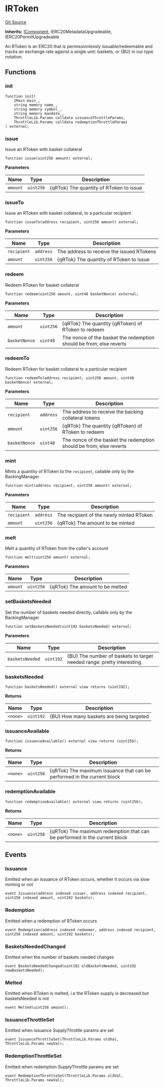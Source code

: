 # IRToken
[Git Source](https://github.com/larrythecucumber321/protocol/blob/aabf2c9d4120808940fb3be9193cb66ea71ac351/contracts/interfaces/IRToken.sol)

**Inherits:**
[IComponent](/tools/docgen/src/contracts/interfaces/IComponent.sol/interface.IComponent.md), IERC20MetadataUpgradeable, IERC20PermitUpgradeable

An RToken is an ERC20 that is permissionlessly issuable/redeemable and tracks an
exchange rate against a single unit: baskets, or {BU} in our type notation.


## Functions
### init


```solidity
function init(
    IMain main_,
    string memory name_,
    string memory symbol_,
    string memory mandate_,
    ThrottleLib.Params calldata issuanceThrottleParams,
    ThrottleLib.Params calldata redemptionThrottleParams
) external;
```

### issue

Issue an RToken with basket collateral


```solidity
function issue(uint256 amount) external;
```
**Parameters**

|Name|Type|Description|
|----|----|-----------|
|`amount`|`uint256`|{qRTok} The quantity of RToken to issue|


### issueTo

Issue an RToken with basket collateral, to a particular recipient


```solidity
function issueTo(address recipient, uint256 amount) external;
```
**Parameters**

|Name|Type|Description|
|----|----|-----------|
|`recipient`|`address`|The address to receive the issued RTokens|
|`amount`|`uint256`|{qRTok} The quantity of RToken to issue|


### redeem

Redeem RToken for basket collateral


```solidity
function redeem(uint256 amount, uint48 basketNonce) external;
```
**Parameters**

|Name|Type|Description|
|----|----|-----------|
|`amount`|`uint256`|{qRTok} The quantity {qRToken} of RToken to redeem|
|`basketNonce`|`uint48`|The nonce of the basket the redemption should be from; else reverts|


### redeemTo

Redeem RToken for basket collateral to a particular recipient


```solidity
function redeemTo(address recipient, uint256 amount, uint48 basketNonce) external;
```
**Parameters**

|Name|Type|Description|
|----|----|-----------|
|`recipient`|`address`|The address to receive the backing collateral tokens|
|`amount`|`uint256`|{qRTok} The quantity {qRToken} of RToken to redeem|
|`basketNonce`|`uint48`|The nonce of the basket the redemption should be from; else reverts|


### mint

Mints a quantity of RToken to the `recipient`, callable only by the BackingManager


```solidity
function mint(address recipient, uint256 amount) external;
```
**Parameters**

|Name|Type|Description|
|----|----|-----------|
|`recipient`|`address`|The recipient of the newly minted RToken|
|`amount`|`uint256`|{qRTok} The amount to be minted|


### melt

Melt a quantity of RToken from the caller's account


```solidity
function melt(uint256 amount) external;
```
**Parameters**

|Name|Type|Description|
|----|----|-----------|
|`amount`|`uint256`|{qRTok} The amount to be melted|


### setBasketsNeeded

Set the number of baskets needed directly, callable only by the BackingManager


```solidity
function setBasketsNeeded(uint192 basketsNeeded) external;
```
**Parameters**

|Name|Type|Description|
|----|----|-----------|
|`basketsNeeded`|`uint192`|{BU} The number of baskets to target needed range: pretty interesting|


### basketsNeeded


```solidity
function basketsNeeded() external view returns (uint192);
```
**Returns**

|Name|Type|Description|
|----|----|-----------|
|`<none>`|`uint192`|{BU} How many baskets are being targeted|


### issuanceAvailable


```solidity
function issuanceAvailable() external view returns (uint256);
```
**Returns**

|Name|Type|Description|
|----|----|-----------|
|`<none>`|`uint256`|{qRTok} The maximum issuance that can be performed in the current block|


### redemptionAvailable


```solidity
function redemptionAvailable() external view returns (uint256);
```
**Returns**

|Name|Type|Description|
|----|----|-----------|
|`<none>`|`uint256`|{qRTok} The maximum redemption that can be performed in the current block|


## Events
### Issuance
Emitted when an issuance of RToken occurs, whether it occurs via slow minting or not


```solidity
event Issuance(address indexed issuer, address indexed recipient, uint256 indexed amount, uint192 baskets);
```

### Redemption
Emitted when a redemption of RToken occurs


```solidity
event Redemption(address indexed redeemer, address indexed recipient, uint256 indexed amount, uint192 baskets);
```

### BasketsNeededChanged
Emitted when the number of baskets needed changes


```solidity
event BasketsNeededChanged(uint192 oldBasketsNeeded, uint192 newBasketsNeeded);
```

### Melted
Emitted when RToken is melted, i.e the RToken supply is decreased but basketsNeeded is not


```solidity
event Melted(uint256 amount);
```

### IssuanceThrottleSet
Emitted when issuance SupplyThrottle params are set


```solidity
event IssuanceThrottleSet(ThrottleLib.Params oldVal, ThrottleLib.Params newVal);
```

### RedemptionThrottleSet
Emitted when redemption SupplyThrottle params are set


```solidity
event RedemptionThrottleSet(ThrottleLib.Params oldVal, ThrottleLib.Params newVal);
```

